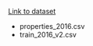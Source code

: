 [Link to dataset](https://www.kaggle.com/c/zillow-prize-1/data)
- properties_2016.csv
- train_2016_v2.csv
